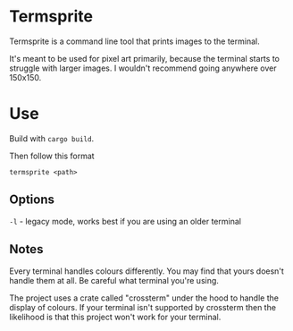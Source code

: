 # Termsprite
Termsprite is a command line tool that prints images to the terminal.

It's meant to be used for pixel art primarily, because the terminal starts to struggle with larger images. I wouldn't recommend going anywhere over 150x150.

# Use
Build with `cargo build`.

Then follow this format
```
termsprite <path>
```

## Options
`-l` - legacy mode, works best if you are using an older terminal

## Notes
Every terminal handles colours differently. You may find that yours doesn't handle them at all. Be careful what terminal you're using. 

The project uses a crate called "crossterm" under the hood to handle the display of colours. If your terminal isn't supported by crossterm then the likelihood is that this project won't work for your terminal.
